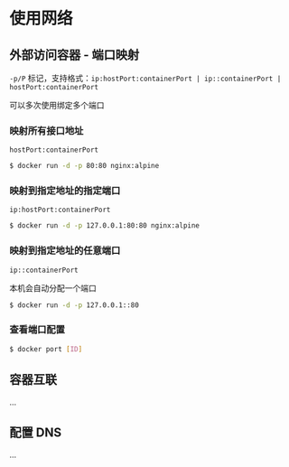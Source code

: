 # 使用网络

## 外部访问容器 - 端口映射

`-p/P` 标记，支持格式：`ip:hostPort:containerPort | ip::containerPort | hostPort:containerPort`

可以多次使用绑定多个端口

### 映射所有接口地址

`hostPort:containerPort`

```sh
$ docker run -d -p 80:80 nginx:alpine
```

### 映射到指定地址的指定端口

`ip:hostPort:containerPort`

```sh
$ docker run -d -p 127.0.0.1:80:80 nginx:alpine
```

### 映射到指定地址的任意端口

`ip::containerPort`

本机会自动分配一个端口

```sh
$ docker run -d -p 127.0.0.1::80
```

### 查看端口配置

```sh
$ docker port [ID]
```

## 容器互联

...

## 配置 DNS

...
